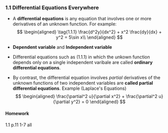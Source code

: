 ### 1.1 Differential Equations Everywhere

+ A **differential equations** is any equation that involves one or more derivatives of an unknown function. For example:
$$
\begin{aligned}
\tag{1.1.1} \frac{d^2y}{dx^2} + x^2 \frac{dy}{dx} + y^2 = 5\sin x\\
\end{aligned}
$$

+ **Dependent variable** and **Independent variable**
+ Differential equations such as (1.1.1) in which the unkown function depends only on a single independent varibale are called **ordinary differential equations**.
+ By contrast, the differential equation involves _partial_ derivatives of the unknown functions of two independent variables  are **called partial differential equations**. Example (Laplace's Equations)
$$
\begin{aligned}
\frac{\partial^2 u}{\partial x^2} + \frac{\partial^2 u}{\partial y^2} = 0
\end{aligned}
$$

#### Homework
1.1 p.11 1-7 all
